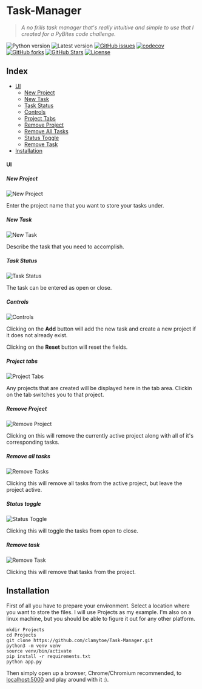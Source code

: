# Task-Manager

> *A no frills task manager that's really intuitive and simple to use that I created for a PyBites code challenge.*

![Python version][python-version]
![Latest version][latest-version]
[![GitHub issues][issues-image]][issues-url]
[![codecov][codecov-image]][codecov-url]
[![GitHub forks][fork-image]][fork-url]
[![GitHub Stars][stars-image]][stars-url]
[![License][license-image]][license-url]

## Index
* [UI](#ui)
  * [New Project](#new-project)
  * [New Task](#new-task)
  * [Task Status](#task-status)
  * [Controls](#controls)
  * [Project Tabs](#project-tabs)
  * [Remove Project](#remove-project)
  * [Remove All Tasks](#remove-all-tasks)
  * [Status Toggle](#status-toggle)
  * [Remove Task](#remove-task)
* [Installation](#installation)

#### UI

##### New Project
![New Project](img/project.png)

Enter the project name that you want to store your tasks
under.

##### New Task
![New Task](img/task.png)

Describe the task that you need to accomplish.

##### Task Status
![Task Status](img/status.png)

The task can be entered as open or close.

##### Controls
![Controls](img/controls.png)

Clicking on the **Add** button will add the new task and create
a new project if it does not already exist.

Clicking on the **Reset** button will reset the fields.

##### Project tabs
![Project Tabs](img/tabs.png)

Any projects that are created will be displayed here in the
tab area. Clickin on the tab switches you to that project.

##### Remove Project
![Remove Project](img/remove_project.png)

Clicking on this will remove the currently active project
along with all of it's corresponding tasks.

##### Remove all tasks
![Remove Tasks](img/remove_all_tasks.png)

Clicking this will remove all tasks from the active project,
but leave the project active.

##### Status toggle
![Status Toggle](img/status_toggle.png)

Clicking this will toggle the tasks from open to close.

##### Remove task
![Remove Task](img/remove_task.png)

Clicking this will remove that tasks from the project.

## Installation
First of all you have to prepare your environment. Select
a location where you want to store the files. I will use 
Projects as my example. I'm also on a linux machine, but
you should be able to figure it out for any other platform.

    mkdir Projects
    cd Projects
    git clone https://github.com/clamytoe/Task-Manager.git
    python3 -m venv venv
    source venv/bin/activate
    pip install -r requirements.txt
    python app.py

Then simply open up a browser, Chrome/Chromium recommended,
to [localhost:5000](http://localhost:5000/) and play around
with it :).

[python-version]:https://img.shields.io/badge/python-3.13.0-brightgreen.svg
[latest-version]:https://img.shields.io/badge/version-0.1.1-blue.svg
[issues-image]:https://img.shields.io/github/issues/clamytoe/Task-Manager.svg
[issues-url]:https://github.com/clamytoe/Task-Manager/issues
[codecov-image]:https://codecov.io/gh/clamytoe/Task-Manager/branch/master/graph/badge.svg
[codecov-url]:https://codecov.io/gh/clamytoe/Task-Manager
[fork-image]:https://img.shields.io/github/forks/clamytoe/Task-Manager.svg
[fork-url]:https://github.com/clamytoe/Task-Manager/network
[stars-image]:https://img.shields.io/github/stars/clamytoe/Task-Manager.svg
[stars-url]:https://github.com/clamytoe/Task-Manager/stargazers
[license-image]:https://img.shields.io/github/license/clamytoe/Task-Manager.svg
[license-url]:https://github.com/clamytoe/Task-Manager/blob/main/LICENSE
